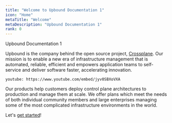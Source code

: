 ```yaml
---
title: "Welcome to Upbound Documentation 1"
icon: "Home"
metaTitle: "Welcome"
metaDescription: "Upbound Documentation 1"
rank: 0
---
```


Upbound Documentation 1

Upbound is the company behind the open source project,
[Crossplane]. Our mission is to enable a new era of
infrastructure management that is automated, reliable, efficient and empowers
application teams to self-service and deliver software faster, accelerating
innovation.

`youtube: https://www.youtube.com/embed/jyv0SBXoVXA`

Our products help customers deploy control plane architectures to production and
manage them at scale. We offer plans which meet the needs of both individual
community members and large enterprises managing some of the most complicated
infrastructure environments in the world.

Let's [get started]!

[Crossplane]: https://crossplane.io
[get started]: getting-started/install-and-setup
